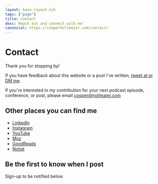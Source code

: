 ```yaml
---
layout: base-layout.njk
tags: ["page"]
title: Contact
desc: Reach out and connect with me!
canonical: https://cooperhollmaier.com/contact/
---
```


# Contact

Thank you for stopping by!

If you have feedback about this website or a post I've written, <a href="https://twitter.com/cooperhollmaier">tweet at or DM me</a>.

If you're interested in my contribution for your next podcast episode, conference, or post, please email <a href="mailto:cooper@hollmaier.com">cooper@hollmaier.com</a>

## Other places you can find me

<ul>
<li><a title="Link opens LinkedIn in a new window" href="https://www.linkedin.com/in/cooperhollmaier" target="_blank" rel="noopener noreferrer">LinkedIn</a></li>
<li><a title="Link opens Instagram in a new window" href="https://www.instagram.com/cooperhollmaier/" target="_blank" rel="noopener noreferrer">Instagram</a></li>
<li><a title="Link opens YouTube in a new window" href="https://www.youtube.com/channel/UCWyuE3usgzzuPIdmR_6iRWA" target="_blank" rel="noopener noreferrer">YouTube</a></li>
<li><a title="Link opens Moz in a new window" href="https://moz.com/community/q/user/cooper-hollmaier" target="_blank" rel="noopener noreferrer">Moz</a></li>
<li><a title="Link opens GoodReads in a new window" href="https://www.goodreads.com/user/show/106400124-cooper-hollmaier" target="_blank" rel="noopener noreferrer">GoodReads</a></li>
<li><a title="Link opens Notist in a new window" href="https://noti.st/cooperhollmaier" target="_blank" rel="noopener noreferrer">Notist</a></li>
</ul>

## Be the first to know when I post

Sign-up to be notified below.

<script async data-uid="600a67eca8" src="https://prodigious-pioneer-1471.ck.page/600a67eca8/index.js"></script>
